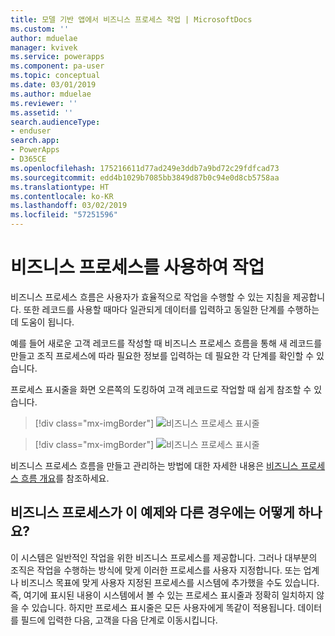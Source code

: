 ```yaml
---
title: 모델 기반 앱에서 비즈니스 프로세스 작업 | MicrosoftDocs
ms.custom: ''
author: mduelae
manager: kvivek
ms.service: powerapps
ms.component: pa-user
ms.topic: conceptual
ms.date: 03/01/2019
ms.author: mduelae
ms.reviewer: ''
ms.assetid: ''
search.audienceType:
- enduser
search.app:
- PowerApps
- D365CE
ms.openlocfilehash: 175216611d77ad249e3ddb7a9bd72c29fdfcad73
ms.sourcegitcommit: edd4b1029b7085bb3849d87b0c94e0d8cb5758aa
ms.translationtype: HT
ms.contentlocale: ko-KR
ms.lasthandoff: 03/02/2019
ms.locfileid: "57251596"
---
```

# <a name="work-with-business-processes"></a>비즈니스 프로세스를 사용하여 작업

비즈니스 프로세스 흐름은 사용자가 효율적으로 작업을 수행할 수 있는 지침을 제공합니다. 또한 레코드를 사용할 때마다 일관되게 데이터를 입력하고 동일한 단계를 수행하는 데 도움이 됩니다. 

예를 들어 새로운 고객 레코드를 작성할 때 비즈니스 프로세스 흐름을 통해 새 레코드를 만들고 조직 프로세스에 따라 필요한 정보를 입력하는 데 필요한 각 단계를 확인할 수 있습니다. 

프로세스 표시줄을 화면 오른쪽의 도킹하여 고객 레코드로 작업할 때 쉽게 참조할 수 있습니다. 

> [!div class="mx-imgBorder"]
> ![비즈니스 프로세스 표시줄](media/BPdock.png "비즈니스 프로세스 표시줄")
 

> [!div class="mx-imgBorder"]
> ![비즈니스 프로세스 표시줄](media/BPdocked.png "비즈니스 프로세스 표시줄")

비즈니스 프로세스 흐름을 만들고 관리하는 방법에 대한 자세한 내용은 [비즈니스 프로세스 흐름 개요](/flow/business-process-flows-overview)를 참조하세요.
  
 
## <a name="what-if-your-business-processes-looks-different-from-these-examples"></a>비즈니스 프로세스가 이 예제와 다른 경우에는 어떻게 하나요?  

이 시스템은 일반적인 작업을 위한 비즈니스 프로세스를 제공합니다. 그러나 대부분의 조직은 작업을 수행하는 방식에 맞게 이러한 프로세스를 사용자 지정합니다. 또는 업계나 비즈니스 목표에 맞게 사용자 지정된 프로세스를 시스템에 추가했을 수도 있습니다. 즉, 여기에 표시된 내용이 시스템에서 볼 수 있는 프로세스 표시줄과 정확히 일치하지 않을 수 있습니다. 하지만 프로세스 표시줄은 모든 사용자에게 똑같이 적용됩니다. 데이터를 필드에 입력한 다음, 고객을 다음 단계로 이동시킵니다.
